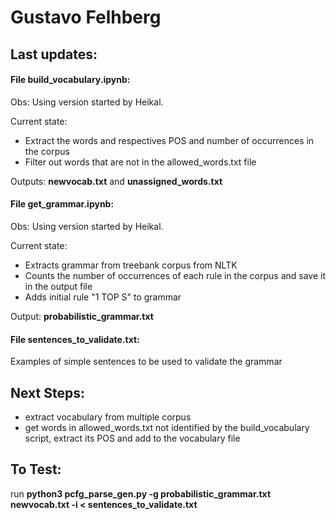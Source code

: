 # Gustavo Felhberg

## Last updates:

#### File **build_vocabulary.ipynb**:

Obs: Using version started by Heikal.

Current state: 
- Extract the words and respectives POS and number of occurrences in the corpus
- Filter out words that are not in the allowed_words.txt file

Outputs: **newvocab.txt** and **unassigned_words.txt**

#### File **get_grammar.ipynb**:

Obs: Using version started by Heikal.

Current state: 
- Extracts grammar from treebank corpus from NLTK
- Counts the number of occurrences of each rule in the corpus and save it in the output file
- Adds initial rule "1 TOP S" to grammar

Output: **probabilistic_grammar.txt** 

#### File **sentences_to_validate.txt**:

Examples of simple sentences to be used to validate the grammar

## Next Steps:

- extract vocabulary from multiple corpus
- get words in allowed_words.txt not identified by the build_vocabulary script, extract its POS and add to the vocabulary file

## To Test:

run **python3 pcfg_parse_gen.py -g probabilistic_grammar.txt newvocab.txt -i < sentences_to_validate.txt**




